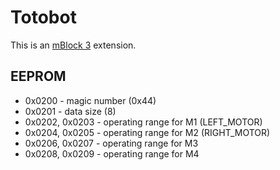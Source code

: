 # Totobot
This is an [mBlock 3](http://www.mblock.cc/mblock-software/) extension.

## EEPROM

* 0x0200 - magic number (0x44)
* 0x0201 - data size (8)
* 0x0202, 0x0203 - operating range for M1 (LEFT_MOTOR)
* 0x0204, 0x0205 - operating range for M2 (RIGHT_MOTOR)
* 0x0206, 0x0207 - operating range for M3
* 0x0208, 0x0209 - operating range for M4

